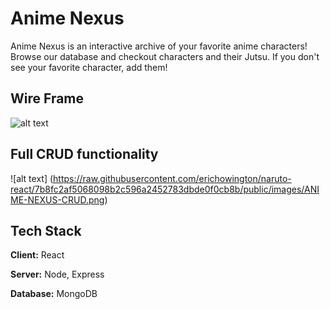 # Anime Nexus

Anime Nexus is an interactive archive of your favorite anime characters! Browse our database and checkout characters and their Jutsu. If you don't see your favorite character, add them!

## Wire Frame
![alt text](https://raw.githubusercontent.com/erichowington/naruto-react/7b8fc2af5068098b2c596a2452783dbde0f0cb8b/public/images/NEXUS-WIREFRAME.png)

## Full CRUD functionality
![alt text] (https://raw.githubusercontent.com/erichowington/naruto-react/7b8fc2af5068098b2c596a2452783dbde0f0cb8b/public/images/ANIME-NEXUS-CRUD.png)




## Tech Stack

**Client:** React

**Server:** Node, Express

**Database:** MongoDB
